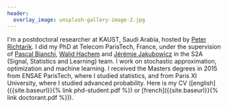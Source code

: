 ```yaml
---
header:
  overlay_image: unsplash-gallery-image-2.jpg
---
```



I'm a postdoctoral researcher at KAUST, Saudi Arabia, hosted by [Peter Richtarik](https://www.maths.ed.ac.uk/~prichtar/). I did my PhD at Telecom ParisTech, France, under the supervision of [Pascal Bianchi](https://bianchi.wp.imt.fr/), [Walid Hachem](http://www-syscom.univ-mlv.fr/~whachem/) and [Jérémie Jakubowicz](http://www-public.tem-tsp.eu/~jakubowi/) in the S2A (Signal, Statistics and Learning) team. I work on stochastic approximation, optimization and machine learning. I received the Masters degrees in 2015 from ENSAE ParisTech, where I studied statistics, and from Paris XI University, where I studied advanced probability. Here is my CV ([english]({{site.baseurl}}{% link phd-student.pdf %}) or [french]({{site.baseurl}}{% link doctorant.pdf %})).


